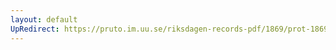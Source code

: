 ```yaml
---
layout: default
UpRedirect: https://pruto.im.uu.se/riksdagen-records-pdf/1869/prot-1869--fk--217/prot-1869--fk--217_001.pdf
---
```

